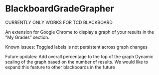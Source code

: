 # BlackboardGradeGrapher

CURRENTLY ONLY WORKS FOR TCD BLACKBOARD

An extension for Google Chrome to display a graph of your results in the "My Grades" section.

Known Issues:
Toggled labels is not persistent across graph changes

Future updates:
Add overall percentage to the top of the graph
Dynamic scaling of the graph based on the number of results.
We would like to expand this feature to other blackboards in the future
